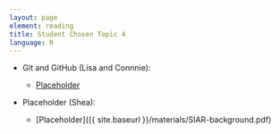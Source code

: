 ```yaml
---
layout: page
element: reading
title: Student Chosen Topic 4
language: R
---
```


* Git and GitHub (Lisa and Connnie):

  * [Placeholder](https://rmarkdown.rstudio.com/lesson-1.html)

* Placeholder (Shea):

  * [Placeholder]({{ site.baseurl }}/materials/SIAR-background.pdf)
